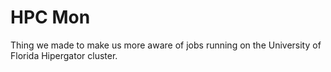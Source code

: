 # HPC Mon

Thing we made to make us more aware of jobs running on the University of
Florida Hipergator cluster.
